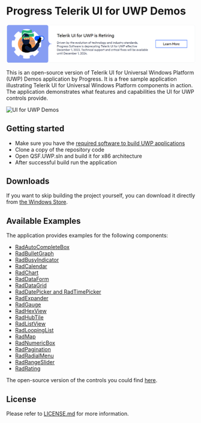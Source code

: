 # Progress Telerik UI for UWP Demos

<a href="https://www.telerik.com/universal-windows-platform-ui" target="_blank"><img src=eol.png /></a>

This is an open-source version of Telerik UI for Universal Windows Platform (UWP) Demos application by Progress. It is a free sample application illustrating Telerik UI for Universal Windows Platform components in action. The application demonstrates what features and capabilities the UI for UWP controls provide.

![UI for UWP Demos](https://store-images.s-microsoft.com/image/apps.62916.13933372686907477.774f044c-0b69-4670-b5bf-dc683eae0ebc.9df70353-b75a-406c-abdd-60f1f6379b7f?w=1398&h=1011&q=60)

## Getting started

* Make sure you have the [required software to build UWP applications](https://docs.microsoft.com/windows/uwp/get-started/get-set-up)
* Clone a copy of the repository code
* Open QSF.UWP.sln and build it for x86 architecture
* After successful build run the application 

## Downloads

If you want to skip building the project yourself, you can download it directly from [the Windows Store](https://www.microsoft.com/en-us/store/p/telerik-ui-for-uwp-examples/9n3fgcz50qnl).

## Available Examples

The application provides examples for the following components:

* [RadAutoCompleteBox](http://www.telerik.com/universal-windows-platform-ui/autocompletebox)
* [RadBulletGraph](http://www.telerik.com/universal-windows-platform-ui/bulletgraph)
* [RadBusyIndicator](http://www.telerik.com/universal-windows-platform-ui/busyindicator)
* [RadCalendar](http://www.telerik.com/universal-windows-platform-ui/calendar)
* [RadChart](http://www.telerik.com/universal-windows-platform-ui/chart)
* [RadDataForm](http://www.telerik.com/universal-windows-platform-ui/dataform)
* [RadDataGrid](http://www.telerik.com/universal-windows-platform-ui/grid)
* [RadDatePicker and RadTimePicker](http://www.telerik.com/universal-windows-platform-ui/datepicker-and-timepicker)
* [RadExpander](http://www.telerik.com/universal-windows-platform-ui/expander)
* [RadGauge](http://www.telerik.com/universal-windows-platform-ui/gauge)
* [RadHexView](http://www.telerik.com/universal-windows-platform-ui/hexview)
* [RadHubTile](http://www.telerik.com/universal-windows-platform-ui/hubtile)
* [RadListView](http://www.telerik.com/universal-windows-platform-ui/listview)
* [RadLoopingList](http://www.telerik.com/universal-windows-platform-ui/loopinglist)
* [RadMap](http://www.telerik.com/universal-windows-platform-ui/map)
* [RadNumericBox](http://www.telerik.com/universal-windows-platform-ui/numericbox)
* [RadPagination](http://www.telerik.com/universal-windows-platform-ui/pagination)
* [RadRadialMenu](http://www.telerik.com/universal-windows-platform-ui/radialmenu)
* [RadRangeSlider](http://www.telerik.com/universal-windows-platform-ui/rangeslider)
* [RadRating](http://www.telerik.com/universal-windows-platform-ui/rating)

The open-source version of the controls you could find [here](https://github.com/telerik/UI-For-UWP).

## License

Please refer to [LICENSE.md](LICENSE.md) for more information.

